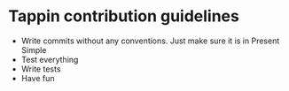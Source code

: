 # Tappin contribution guidelines
* Write commits without any conventions. Just make sure it is in Present Simple
* Test everything
* Write tests
* Have fun